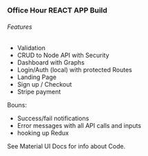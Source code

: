 ### Office Hour REACT APP Build

###### Features

- Validation
- CRUD to Node API with Security
- Dashboard with Graphs
- Login/Auth (local) with protected Routes
- Landing Page
- Sign up / Checkout
- Stripe payment

Bouns:

- Success/fail notifications
- Error messages with all API calls and inputs
- hooking up Redux

See Material UI Docs for info about Code.
